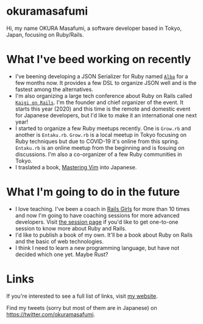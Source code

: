 # okuramasafumi

Hi, my name OKURA Masafumi, a software developer based in Tokyo, Japan, focusing on Ruby/Rails.

# What I've beed working on recently

- I've beening developing a JSON Serializer for Ruby named [`Alba`](https://github.com/okuramasafumi/alba) for a few months now. It provides a few DSL to organize JSON well and is the fastest among the alternatives.
- I'm also organizing a large tech conference about Ruby on Rails called [`Kaigi on Rails`](https://kaigionrails.org). I'm the founder and chief organizer of the event. It starts this year (2020) and this time is the remote and domestic event for Japanese developers, but I'd like to make it an international one next year!
- I started to organize a few Ruby meetups recently. One is `Grow.rb` and another is `Entaku.rb`. `Grow.rb` is a local meetup in Tokyo focusing on Ruby techniques but due to COVID-19 it's online from this spring. `Entaku.rb` is an online meetup from the beginning and is fosuing on discussions. I'm also a co-organizer of a few Ruby communities in Tokyo.
- I traslated a book, [Mastering Vim](https://www.packtpub.com/application-development/mastering-vim) into Japanese.

# What I'm going to do in the future

- I love teaching. I've been a coach in [Rails Girls](https://railsgirls.com) for more than 10 times and now I'm going to have coaching sessions for more advanced developers. Visit [the session page](https://viasession.com/okuramasafumi/p/ruby-rails-personal-coaching-in-english) if you'd like to get one-to-one session to know more about Ruby and Rails.
- I'd like to publish a book of my own. It'll be a book about Ruby on Rails and the basic of web technologies.
- I think I need to learn a new programming language, but have not decided which one yet. Maybe Rust?

# Links

If you're interested to see a full list of links, visit [my website](https://okuramasafumi.com).

Find my tweets (sorry but most of them are in Japanese) on https://twitter.com/okuramasafumi.
